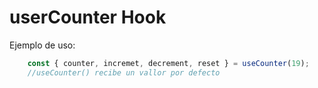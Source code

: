 # userCounter Hook

Ejemplo de uso:
```javascript
    const { counter, incremet, decrement, reset } = useCounter(19);
    //useCounter() recibe un vallor por defecto
```